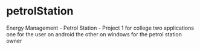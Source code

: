 # petrolStation
Energy  Management - Petrol Station - Project 1 for college
two applications  one for the user on android 
the other on windows for the petrol station owner 
